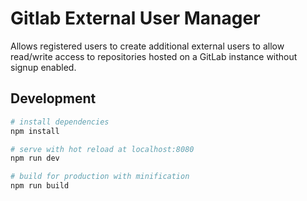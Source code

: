 Gitlab External User Manager
============================

Allows registered users to create additional external users to allow read/write access to repositories hosted on a GitLab instance without signup enabled.

## Development

``` bash
# install dependencies
npm install

# serve with hot reload at localhost:8080
npm run dev

# build for production with minification
npm run build
```
